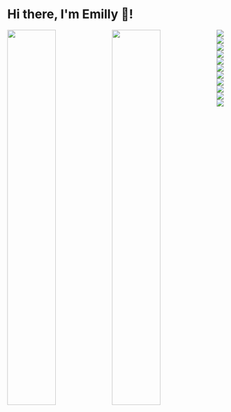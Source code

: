 # Hi there, I'm Emilly 👋! 

<img align="left" width="47%" src="https://github-readme-stats.vercel.app/api?username=njugunaemilly&show_icons=true&theme=synthwave">
<img align="left" width="47%" src="https://github-readme-stats.vercel.app/api/top-langs/?username=njugunaemilly&layout=compact">
<img align="left" src="https://img.shields.io/badge/javascript-%23323330.svg?style=for-the-badge&logo=javascript&logoColor=%23F7DF1E">
<img align="left" src="https://img.shields.io/badge/html5-%23E34F26.svg?style=for-the-badge&logo=html5&logoColor=white">
<img align="left" src="https://img.shields.io/badge/ruby-%23CC342D.svg?style=for-the-badge&logo=ruby&logoColor=white">
<img align="left" src="https://img.shields.io/badge/rails-%23CC0000.svg?style=for-the-badge&logo=ruby-on-rails&logoColor=white">
<img align="left" src="https://img.shields.io/badge/react-%2320232a.svg?style=for-the-badge&logo=react&logoColor=%2361DAFB">
<img align="left" src="https://img.shields.io/badge/redux-%23593d88.svg?style=for-the-badge&logo=redux&logoColor=white">
<img align="left" src="https://img.shields.io/badge/tailwindcss-%2338B2AC.svg?style=for-the-badge&logo=tailwind-css&logoColor=white">
<img align="left" src="https://img.shields.io/badge/css3-%231572B6.svg?style=for-the-badge&logo=css3&logoColor=white">
<img align="left" src="https://img.shields.io/badge/figma-%23F24E1E.svg?style=for-the-badge&logo=figma&logoColor=white">
<img align="left" src="https://img.shields.io/badge/postgres-%23316192.svg?style=for-the-badge&logo=postgresql&logoColor=white">
<img align="left" src="https://img.shields.io/badge/Postman-FF6C37?style=for-the-badge&logo=postman&logoColor=white">
